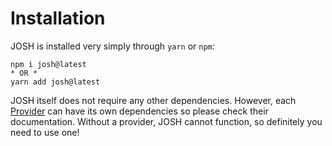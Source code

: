 # Installation

JOSH is installed very simply through `yarn` or `npm`: 

```text
npm i josh@latest
* OR *
yarn add josh@latest
```

JOSH itself does not require any other dependencies. However, each [Provider](../providers/about.md) can have its own dependencies so please check their documentation. Without a provider, JOSH cannot function, so definitely you need to use one!

